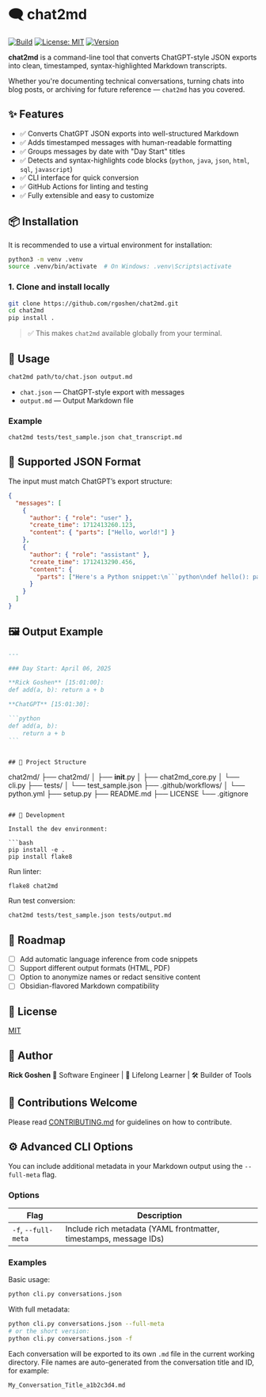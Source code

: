 # 🗨️ chat2md

[![Build](https://github.com/rgoshen/chat2md/actions/workflows/python.yml/badge.svg)](https://github.com/rgoshen/chat2md/actions)
[![License: MIT](https://img.shields.io/badge/license-MIT-green.svg)](LICENSE)
[![Version](https://img.shields.io/badge/version-0.1.0-blue.svg)](https://github.com/rgoshen/chat2md)

**chat2md** is a command-line tool that converts ChatGPT-style JSON exports into clean, timestamped, syntax-highlighted Markdown transcripts.

Whether you're documenting technical conversations, turning chats into blog posts, or archiving for future reference — `chat2md` has you covered.

## ✨ Features

- ✅ Converts ChatGPT JSON exports into well-structured Markdown
- ✅ Adds timestamped messages with human-readable formatting
- ✅ Groups messages by date with "Day Start" titles
- ✅ Detects and syntax-highlights code blocks (`python`, `java`, `json`, `html`, `sql`, `javascript`)
- ✅ CLI interface for quick conversion
- ✅ GitHub Actions for linting and testing
- ✅ Fully extensible and easy to customize

## 📦 Installation

It is recommended to use a virtual environment for installation:

```bash
python3 -m venv .venv
source .venv/bin/activate  # On Windows: .venv\Scripts\activate
```

### 1. Clone and install locally

```bash
git clone https://github.com/rgoshen/chat2md.git
cd chat2md
pip install .
```

> ✅ This makes `chat2md` available globally from your terminal.

## 🧪 Usage

```bash
chat2md path/to/chat.json output.md
```

- `chat.json` — ChatGPT-style export with messages
- `output.md` — Output Markdown file

### Example

```bash
chat2md tests/test_sample.json chat_transcript.md
```

## 🧠 Supported JSON Format

The input must match ChatGPT’s export structure:

````json
{
  "messages": [
    {
      "author": { "role": "user" },
      "create_time": 1712413260.123,
      "content": { "parts": ["Hello, world!"] }
    },
    {
      "author": { "role": "assistant" },
      "create_time": 1712413290.456,
      "content": {
        "parts": ["Here's a Python snippet:\n```python\ndef hello(): pass\n```"]
      }
    }
  ]
}
````

## 🖼️ Output Example

````markdown
---

### Day Start: April 06, 2025

**Rick Goshen** [15:01:00]:
def add(a, b): return a + b

**ChatGPT** [15:01:30]:

```python
def add(a, b):
    return a + b
```
````

```

## 📂 Project Structure

```

chat2md/
├── chat2md/
│ ├── **init**.py
│ ├── chat2md_core.py
│ └── cli.py
├── tests/
│ └── test_sample.json
├── .github/workflows/
│ └── python.yml
├── setup.py
├── README.md
├── LICENSE
└── .gitignore

````

## 🧪 Development

Install the dev environment:

```bash
pip install -e .
pip install flake8
````

Run linter:

```bash
flake8 chat2md
```

Run test conversion:

```bash
chat2md tests/test_sample.json tests/output.md
```

## 🚀 Roadmap

- [ ] Add automatic language inference from code snippets
- [ ] Support different output formats (HTML, PDF)
- [ ] Option to anonymize names or redact sensitive content
- [ ] Obsidian-flavored Markdown compatibility

## 🪪 License

[MIT](LICENSE)

## 👤 Author

**Rick Goshen**
💼 Software Engineer | 🧠 Lifelong Learner | 🛠 Builder of Tools

## 🙌 Contributions Welcome

Please read [CONTRIBUTING.md](CONTRIBUTING.md) for guidelines on how to contribute.

## ⚙️ Advanced CLI Options

You can include additional metadata in your Markdown output using the `--full-meta` flag.

### Options

| Flag                | Description                                                       |
| ------------------- | ----------------------------------------------------------------- |
| `-f`, `--full-meta` | Include rich metadata (YAML frontmatter, timestamps, message IDs) |

### Examples

Basic usage:

```bash
python cli.py conversations.json
```

With full metadata:

```bash
python cli.py conversations.json --full-meta
# or the short version:
python cli.py conversations.json -f
```

Each conversation will be exported to its own `.md` file in the current working directory.
File names are auto-generated from the conversation title and ID, for example:

```bash
My_Conversation_Title_a1b2c3d4.md
```
